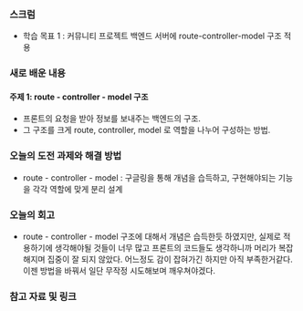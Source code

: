### 스크럼
- 학습 목표 1 : 커뮤니티 프로젝트 백엔드 서버에 route-controller-model 구조 적용

### 새로 배운 내용
#### 주제 1: route - controller - model 구조
- 프론트의 요청을 받아 정보를 보내주는 백엔드의 구조.
- 그 구조를 크게 route, controller, model 로 역할을 나누어 구성하는 방법.

### 오늘의 도전 과제와 해결 방법
- route - controller - model : 구글링을 통해 개념을 습득하고, 구현해야되는 기능을 각각 역할에 맞게 분리 설계

### 오늘의 회고
- route - controller - model 구조에 대해서 개념은 습득한듯 하였지만, 실제로 적용하기에 생각해야될 것들이 너무 많고
  프론트의 코드들도 생각하니까 머리가 복잡해지며 집중이 잘 되지 않았다. 어느정도 감이 잡혀가긴 하지만 아직 부족한거같다.
  이젠 방법을 바꿔서 일단 무작정 시도해보며 깨우쳐야겠다.

### 참고 자료 및 링크
